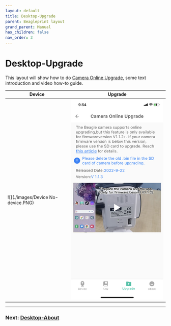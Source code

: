 ```yaml
---
layout: default
title: Desktop-Upgrade
parent: Beagleprint layout
grand_parent: Manual
has_children: false
nav_order: 3
---
```


# Desktop-Upgrade

This layout will show how to do [Camera Online Upgrade](https://www.youtube.com/watch?v=vFqlzl1x9Yo), some text introduction and video how-to guide.

|Device|Upgrade|
|-|-|
|![](./images/Device No-device.PNG)|![](./images/Upgrade.PNG)|

---
### Next: [Desktop-About](./Beagleprint_About.md)
